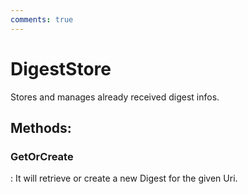 ```yaml
---
comments: true
---
```

# DigestStore

Stores and manages already received digest infos. 


## **Methods**:

### **GetOrCreate**
: It will retrieve or create a new Digest for the given Uri. 